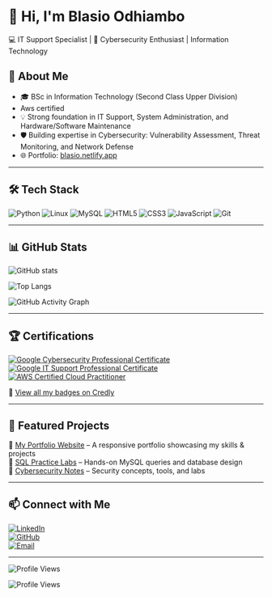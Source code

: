 # 👋 Hi, I'm Blasio Odhiambo

💻 IT Support Specialist | 🔐 Cybersecurity Enthusiast | Information Technology

## 🚀 About Me  
- 🎓 BSc in Information Technology (Second Class Upper Division)
-  Aws certified 
- 💡 Strong foundation in IT Support, System Administration, and Hardware/Software Maintenance  
- 🛡️ Building expertise in Cybersecurity: Vulnerability Assessment, Threat Monitoring, and Network Defense    
- 🌐 Portfolio: [blasio.netlify.app](https://blasio.netlify.app)  

---

## 🛠️ Tech Stack  
![Python](https://img.shields.io/badge/Python-3776AB?style=for-the-badge&logo=python&logoColor=white)
![Linux](https://img.shields.io/badge/Linux-FCC624?style=for-the-badge&logo=linux&logoColor=black)
![MySQL](https://img.shields.io/badge/MySQL-005C84?style=for-the-badge&logo=mysql&logoColor=white)
![HTML5](https://img.shields.io/badge/HTML5-E34F26?style=for-the-badge&logo=html5&logoColor=white)
![CSS3](https://img.shields.io/badge/CSS3-1572B6?style=for-the-badge&logo=css3&logoColor=white)
![JavaScript](https://img.shields.io/badge/JavaScript-F7DF1E?style=for-the-badge&logo=javascript&logoColor=black)
![Git](https://img.shields.io/badge/Git-F05032?style=for-the-badge&logo=git&logoColor=white)

---

## 📊 GitHub Stats  
![GitHub stats](https://github-readme-stats.vercel.app/api?username=Bblasio&show_icons=true&theme=radical)  

![Top Langs](https://github-readme-stats.vercel.app/api/top-langs/?username=Bblasio&layout=compact&theme=radical)  

![GitHub Activity Graph](https://github-readme-activity-graph.vercel.app/graph?username=Bblasio&theme=github)  

---

## 🏆 Certifications  

[![Google Cybersecurity Professional Certificate](https://img.shields.io/badge/Google-Cybersecurity_Professional_Certificate-blue?style=for-the-badge&logo=google)](https://www.credly.com/badges/your-google-cybersecurity-badge-link)  
[![Google IT Support Professional Certificate](https://img.shields.io/badge/Google-IT_Support_Professional_Certificate-green?style=for-the-badge&logo=google)](https://www.credly.com/badges/your-google-it-support-badge-link)  
[![AWS Certified Cloud Practitioner](https://img.shields.io/badge/AWS-Cloud_Practitioner-FF9900?style=for-the-badge&logo=amazon-aws&logoColor=white)](https://www.credly.com/badges/your-aws-ccp-badge-link)  

🔗 [View all my badges on Credly](https://www.credly.com/users/blasio-odhiambo/badges#credly)  

---

## 📌 Featured Projects  
🔹 [My Portfolio Website](https://blasio.netlify.app) – A responsive portfolio showcasing my skills & projects  
🔹 [SQL Practice Labs](https://github.com/Bblasio/SQL-Labs) – Hands-on MySQL queries and database design  
🔹 [Cybersecurity Notes](https://github.com/Bblasio/Cybersecurity-Notes) – Security concepts, tools, and labs  

---

## 📫 Connect with Me  
[![LinkedIn](https://img.shields.io/badge/LinkedIn-Connect-blue?logo=linkedin&style=for-the-badge)](https://www.linkedin.com/in/blasioodhiambo)  
[![GitHub](https://img.shields.io/badge/GitHub-Follow-black?logo=github&style=for-the-badge)](https://github.com/Bblasio)  
[![Email](https://img.shields.io/badge/Email-Contact-red?style=for-the-badge&logo=gmail)](mailto:ochiengblasio@gmail.com)  

---

![Profile Views](https://komarev.com/ghpvc/?username=Bblasio&color=blue)


![Profile Views](https://komarev.com/ghpvc/?username=Bblasio&color=blue)

